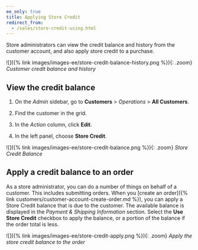```yaml
---
ee_only: true
title: Applying Store Credit
redirect_from:
  - /sales/store-credit-using.html
---
```


Store administrators can view the credit balance and history from the customer account, and also apply store credit to a purchase.

![]({% link images/images-ee/store-credit-balance-history.png %}){: .zoom}
_Customer credit balance and history_

## View the credit balance

1. On the _Admin_ sidebar, go to **Customers** > _Operations_ > **All Customers**.

1. Find the customer in the grid.

1. In the _Action_ column, click **Edit**.

1. In the left panel, choose **Store Credit**.

![]({% link images/images-ee/store-credit-balance.png %}){: .zoom}
_Store Credit Balance_

## Apply a credit balance to an order

As a store administrator, you can do a number of things on behalf of a customer. This includes submitting orders. When you [create an order]({% link customers/customer-account-create-order.md %}), you can apply a Store Credit balance that is due to the customer. The available balance is displayed in the _Payment & Shipping Information_ section. Select the **Use Store Credit** checkbox to apply the balance, or a portion of the balance if the order total is less.

![]({% link images/images-ee/store-credit-apply.png %}){: .zoom}
_Apply the store credit balance to the order_
